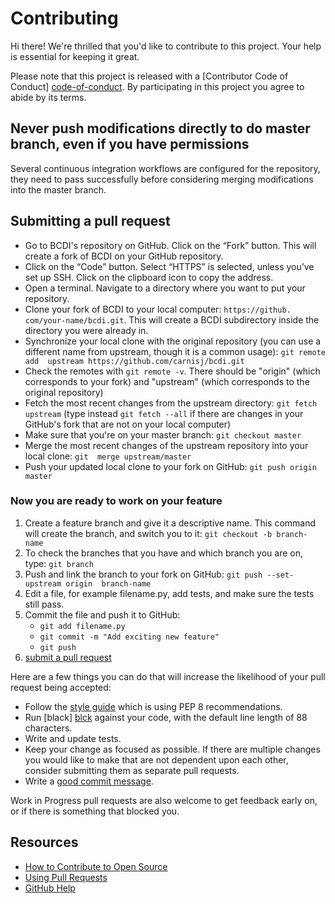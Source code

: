 # Contributing

Hi there! We're thrilled that you'd like to contribute to this project. Your help is 
essential for keeping it great.

Please note that this project is released with a [Contributor Code of Conduct]
[code-of-conduct]. By participating in this project you agree to abide by its terms.

## Never push modifications directly to do master branch, even if you have permissions

Several continuous integration workflows are configured for the repository, they 
need to pass successfully before considering merging modifications into the master 
branch.

## Submitting a pull request

- Go to BCDI's repository on GitHub. Click on the “Fork” button. This will create a 
   fork of BCDI on your GitHub repository.
- Click on the “Code” button. Select “HTTPS” is selected, unless you’ve set up SSH. 
   Click on the clipboard icon to copy the address.
- Open a terminal. Navigate to a directory where you want to put your repository.
- Clone your fork of BCDI to your local computer: `https://github.
   com/your-name/bcdi.git`. This will create a BCDI subdirectory inside the 
   directory you were already in.
- Synchronize your local clone with the original repository (you can use a 
   different name from upstream, though it is a common usage): `git remote add 
   upstream https://github.com/carnisj/bcdi.git`
- Check the remotes with `git remote -v`. There should be "origin" (which corresponds 
   to your fork) and "upstream" (which corresponds to the original repository)
- Fetch the most recent changes from the upstream directory: `git fetch upstream` 
   (type instead `git fetch --all` if there are changes in your GitHub's fork that 
   are not on your local computer)
- Make sure that you're on your master branch: `git checkout master`
- Merge the most recent changes of the upstream repository into your local clone: `git 
   merge upstream/master`
- Push your updated local clone to your fork on GitHub: `git push origin master`
   
### Now you are ready to work on your feature
1. Create a feature branch and give it a descriptive name. This command will create 
   the branch, and switch you to it: `git checkout -b branch-name`
1. To check the branches that you have and which branch you are on, type: `git branch`
1. Push and link the branch to your fork on GitHub: `git push --set-upstream origin 
   branch-name`
1. Edit a file, for example filename.py, add tests, and make sure the tests still pass.
1. Commit the file and push it to GitHub:
   - `git add filename.py`
   - `git commit -m "Add exciting new feature"`
   - `git push`
1. [submit a pull request][pr]


Here are a few things you can do that will increase the likelihood of your pull 
request being accepted:

- Follow the [style guide][style] which is using PEP 8 recommendations.
- Run [black] [blck] against your code, with the default line length of 88 characters.
- Write and update tests.
- Keep your change as focused as possible. If there are multiple changes you would 
  like to make that are not dependent upon each other, consider submitting them as 
  separate pull requests.
- Write a [good commit message][gcm].

Work in Progress pull requests are also welcome to get feedback early on, or if 
there is something that blocked you.

## Resources

- [How to Contribute to Open Source](https://opensource.guide/how-to-contribute/)
- [Using Pull Requests](https://help.github.com/articles/about-pull-requests/)
- [GitHub Help](https://help.github.com)

[pr]: https://docs.github.com/en/github/collaborating-with-pull-requests/
[style]: https://www.python.org/dev/peps/pep-0008/
[blck]: https://pypi.org/project/black/
[gcm]: http://tbaggery.com/2008/04/19/a-note-about-git-commit-messages.html
[code-of-conduct]: CODE_OF_CONDUCT.md